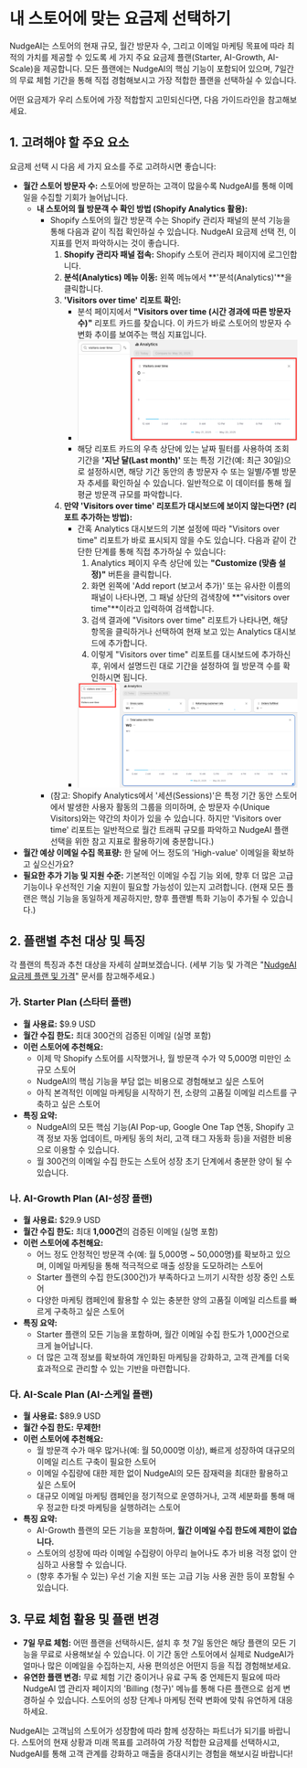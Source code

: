 # 내 스토어에 맞는 요금제 선택하기

NudgeAI는 스토어의 현재 규모, 월간 방문자 수, 그리고 이메일 마케팅 목표에 따라 최적의 가치를 제공할 수 있도록 세 가지 주요 요금제 플랜(Starter, AI-Growth, AI-Scale)을 제공합니다. 모든 플랜에는 NudgeAI의 핵심 기능이 포함되어 있으며, 7일간의 무료 체험 기간을 통해 직접 경험해보시고 가장 적합한 플랜을 선택하실 수 있습니다.

어떤 요금제가 우리 스토어에 가장 적합할지 고민되신다면, 다음 가이드라인을 참고해보세요.

## 1. 고려해야 할 주요 요소

요금제 선택 시 다음 세 가지 요소를 주로 고려하시면 좋습니다:

*   **월간 스토어 방문자 수:** 스토어에 방문하는 고객이 많을수록 NudgeAI를 통해 이메일을 수집할 기회가 늘어납니다.
    *   **내 스토어의 월 방문객 수 확인 방법 (Shopify Analytics 활용):**
        *   Shopify 스토어의 월간 방문객 수는 Shopify 관리자 패널의 분석 기능을 통해 다음과 같이 직접 확인하실 수 있습니다. NudgeAI 요금제 선택 전, 이 지표를 먼저 파악하시는 것이 좋습니다.
            1.  **Shopify 관리자 패널 접속:** Shopify 스토어 관리자 페이지에 로그인합니다.
            2.  **분석(Analytics) 메뉴 이동:** 왼쪽 메뉴에서 **'분석(Analytics)'**을 클릭합니다.
            3.  **'Visitors over time' 리포트 확인:**
                *   분석 페이지에서 **"Visitors over time (시간 경과에 따른 방문자 수)"** 리포트 카드를 찾습니다. 이 카드가 바로 스토어의 방문자 수 변화 추이를 보여주는 핵심 지표입니다.
                *   ![Shopify 시간 경과에 따른 방문자 수 리포트](../../../assets/images/visitor_02.png)
                *   해당 리포트 카드의 우측 상단에 있는 날짜 필터를 사용하여 조회 기간을 **'지난 달(Last month)'** 또는 특정 기간(예: 최근 30일)으로 설정하시면, 해당 기간 동안의 총 방문자 수 또는 일별/주별 방문자 추세를 확인하실 수 있습니다. 일반적으로 이 데이터를 통해 월 평균 방문객 규모를 파악합니다.
            4.  **만약 'Visitors over time' 리포트가 대시보드에 보이지 않는다면? (리포트 추가하는 방법):**
                *   간혹 Analytics 대시보드의 기본 설정에 따라 "Visitors over time" 리포트가 바로 표시되지 않을 수도 있습니다. 다음과 같이 간단한 단계를 통해 직접 추가하실 수 있습니다:
                    1. Analytics 페이지 우측 상단에 있는 **"Customize (맞춤 설정)"** 버튼을 클릭합니다.
                    2. 화면 왼쪽에 'Add report (보고서 추가)' 또는 유사한 이름의 패널이 나타나면, 그 패널 상단의 검색창에 **"visitors over time"**이라고 입력하여 검색합니다.
                    3. 검색 결과에 "Visitors over time" 리포트가 나타나면, 해당 항목을 클릭하거나 선택하여 현재 보고 있는 Analytics 대시보드에 추가합니다.
                    4. 이렇게 "Visitors over time" 리포트를 대시보드에 추가하신 후, 위에서 설명드린 대로 기간을 설정하여 월 방문객 수를 확인하시면 됩니다.
                *   ![Shopify 방문자 수 리포트 추가](../../../assets/images/visitor_01.png)
        *   (참고: Shopify Analytics에서 '세션(Sessions)'은 특정 기간 동안 스토어에서 발생한 사용자 활동의 그룹을 의미하며, 순 방문자 수(Unique Visitors)와는 약간의 차이가 있을 수 있습니다. 하지만 'Visitors over time' 리포트는 일반적으로 월간 트래픽 규모를 파악하고 NudgeAI 플랜 선택을 위한 참고 지표로 활용하기에 충분합니다.)
*   **월간 예상 이메일 수집 목표량:** 한 달에 어느 정도의 'High-value' 이메일을 확보하고 싶으신가요?
*   **필요한 추가 기능 및 지원 수준:** 기본적인 이메일 수집 기능 외에, 향후 더 많은 고급 기능이나 우선적인 기술 지원이 필요할 가능성이 있는지 고려합니다. (현재 모든 플랜은 핵심 기능을 동일하게 제공하지만, 향후 플랜별 특화 기능이 추가될 수 있습니다.)

## 2. 플랜별 추천 대상 및 특징

각 플랜의 특징과 추천 대상을 자세히 살펴보겠습니다. (세부 기능 및 가격은 "[NudgeAI 요금제 플랜 및 가격](plans-pricing.md)" 문서를 참고해주세요.)

### 가. Starter Plan (스타터 플랜)

*   **월 사용료:** $9.9 USD
*   **월간 수집 한도:** 최대 300건의 검증된 이메일 (실명 포함)
*   **이런 스토어에 추천해요:**
    *   이제 막 Shopify 스토어를 시작했거나, 월 방문객 수가 약 5,000명 미만인 소규모 스토어
    *   NudgeAI의 핵심 기능을 부담 없는 비용으로 경험해보고 싶은 스토어
    *   아직 본격적인 이메일 마케팅을 시작하기 전, 소량의 고품질 이메일 리스트를 구축하고 싶은 스토어
*   **특징 요약:**
    *   NudgeAI의 모든 핵심 기능(AI Pop-up, Google One Tap 연동, Shopify 고객 정보 자동 업데이트, 마케팅 동의 처리, 고객 태그 자동화 등)을 저렴한 비용으로 이용할 수 있습니다.
    *   월 300건의 이메일 수집 한도는 스토어 성장 초기 단계에서 충분한 양이 될 수 있습니다.

### 나. AI-Growth Plan (AI-성장 플랜)

*   **월 사용료:** $29.9 USD
*   **월간 수집 한도:** 최대 **1,000건**의 검증된 이메일 (실명 포함)
*   **이런 스토어에 추천해요:**
    *   어느 정도 안정적인 방문객 수(예: 월 5,000명 ~ 50,000명)를 확보하고 있으며, 이메일 마케팅을 통해 적극적으로 매출 성장을 도모하려는 스토어
    *   Starter 플랜의 수집 한도(300건)가 부족하다고 느끼기 시작한 성장 중인 스토어
    *   다양한 마케팅 캠페인에 활용할 수 있는 충분한 양의 고품질 이메일 리스트를 빠르게 구축하고 싶은 스토어
*   **특징 요약:**
    *   Starter 플랜의 모든 기능을 포함하며, 월간 이메일 수집 한도가 1,000건으로 크게 늘어납니다.
    *   더 많은 고객 정보를 확보하여 개인화된 마케팅을 강화하고, 고객 관계를 더욱 효과적으로 관리할 수 있는 기반을 마련합니다.

### 다. AI-Scale Plan (AI-스케일 플랜)

*   **월 사용료:** $89.9 USD
*   **월간 수집 한도:** **무제한!**
*   **이런 스토어에 추천해요:**
    *   월 방문객 수가 매우 많거나(예: 월 50,000명 이상), 빠르게 성장하여 대규모의 이메일 리스트 구축이 필요한 스토어
    *   이메일 수집량에 대한 제한 없이 NudgeAI의 모든 잠재력을 최대한 활용하고 싶은 스토어
    *   대규모 이메일 마케팅 캠페인을 정기적으로 운영하거나, 고객 세분화를 통해 매우 정교한 타겟 마케팅을 실행하려는 스토어
*   **특징 요약:**
    *   AI-Growth 플랜의 모든 기능을 포함하며, **월간 이메일 수집 한도에 제한이 없습니다.**
    *   스토어의 성장에 따라 이메일 수집량이 아무리 늘어나도 추가 비용 걱정 없이 안심하고 사용할 수 있습니다.
    *   (향후 추가될 수 있는) 우선 기술 지원 또는 고급 기능 사용 권한 등이 포함될 수 있습니다.

## 3. 무료 체험 활용 및 플랜 변경

*   **7일 무료 체험:** 어떤 플랜을 선택하시든, 설치 후 첫 7일 동안은 해당 플랜의 모든 기능을 무료로 사용해보실 수 있습니다. 이 기간 동안 스토어에서 실제로 NudgeAI가 얼마나 많은 이메일을 수집하는지, 사용 편의성은 어떤지 등을 직접 경험해보세요.
*   **유연한 플랜 변경:** 무료 체험 기간 중이거나 유료 구독 중 언제든지 필요에 따라 NudgeAI 앱 관리자 페이지의 'Billing (청구)' 메뉴를 통해 다른 플랜으로 쉽게 변경하실 수 있습니다. 스토어의 성장 단계나 마케팅 전략 변화에 맞춰 유연하게 대응하세요.

NudgeAI는 고객님의 스토어가 성장함에 따라 함께 성장하는 파트너가 되기를 바랍니다. 스토어의 현재 상황과 미래 목표를 고려하여 가장 적합한 요금제를 선택하시고, NudgeAI를 통해 고객 관계를 강화하고 매출을 증대시키는 경험을 해보시길 바랍니다! 